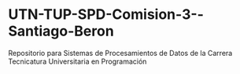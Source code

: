 # UTN-TUP-SPD-Comision-3--Santiago-Beron
Repositorio para Sistemas de Procesamientos de Datos de la Carrera Tecnicatura Universitaria en Programación 
